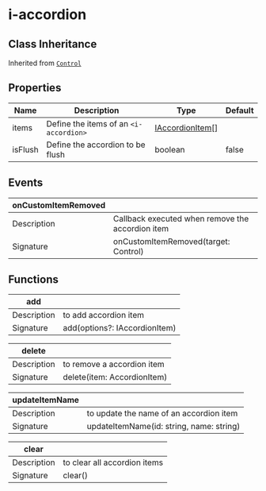 # i-accordion

## Class Inheritance

Inherited from [`Control`](components/Control/README.md)

## Properties

| Name    | Description                            | Type                                                                      | Default |
| ------- | -------------------------------------- | ------------------------------------------------------------------------- | ------- |
| items   | Define the items of an `<i-accordion>` | [IAccordionItem&#91;&#93;](components/Accordion/iAccordionItem/README.md) |         |
| isFlush | Define the accordion to be flush       | boolean                                                                   | false   |

## Events

| **onCustomItemRemoved** |                                                  |
| ----------------------- | ------------------------------------------------ |
| Description             | Callback executed when remove the accordion item |
| Signature               | onCustomItemRemoved(target: Control)             |

## Functions

| **add**     |                               |
| ----------- | ----------------------------- |
| Description | to add accordion item         |
| Signature   | add(options?: IAccordionItem) |

| **delete**  |                             |
| ----------- | --------------------------- |
| Description | to remove a accordion item  |
| Signature   | delete(item: AccordionItem) |

| **updateItemName** |                                          |
| ------------------ | ---------------------------------------- |
| Description        | to update the name of an accordion item  |
| Signature          | updateItemName(id: string, name: string) |

| **clear**   |                              |
| ----------- | ---------------------------- |
| Description | to clear all accordion items |
| Signature   | clear()                      |
